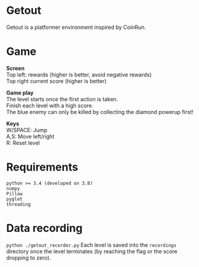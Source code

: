 # Getout

Getout is a platformer environment inspired by CoinRun.

# Game
__Screen__  
Top left: rewards (higher is better, avoid negative rewards)  
Top right current score (higher is better)

__Game play__  
The level starts once the first action is taken.  
Finish each level with a high score.  
The blue enemy can only be killed by collecting the diamond powerup first!

__Keys__  
W/SPACE: Jump  
A,S: Move left/right  
R: Reset level

# Requirements
```
python >= 3.4 (developed on 3.8)
numpy
Pillow
pyglet
threading
```

# Data recording
```python ./getout_recorder.py```
Each level is saved into the `recordings` directory once the level terminates (by reaching the flag or the score dropping to zero).
